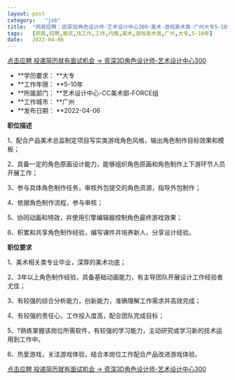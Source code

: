 ```yaml
---
layout:	post
category:	"job"
title:	"网易招聘：资深3D角色设计师-艺术设计中心300-美术-游戏美术类-广州大专5-10年"
tags:	[网易,招聘,面试,找工作,工作,内推,美术,游戏美术类,广州,大专,5-10年]
date:	2022-04-06
---
```


[点击应聘 投递简历就有面试机会 ->  资深3D角色设计师-艺术设计中心300](http://mobile.bole.netease.com/bole/boleDetail?id=39242&employeeId=346f03c3cda5f04c&key=all)



- **学历要求： **大专
- **工作年限： **5-10年
- **所属部门： **艺术设计中心-CC美术部-FORCE组
- **工作城市： **广州
- **发布日期： **2022-04-06



**职位描述**

1、配合产品美术总监制定项目写实类游戏角色风格，输出角色制作目标效果和模板；

2、具备一定的角色原画设计能力，能够组织角色原画和角色制作上下游环节人员开展工作；

3、参与具体角色制作任务，审核外包提交的角色资源，指导外包制作；

4、依据角色制作流程，参与审核；

5、协同动画和特效，并使用引擎编辑器控制角色最终游戏效果；

6、积累和共享角色制作经验，编写课件并培养新人，分享设计经验。





**职位要求**

1、美术相关类专业毕业，深厚的美术功底；

2、3年以上角色制作经验，具备基础动画能力，有主导团队开展设计工作经验者尤佳；

3、有较强的综合分析能力，创新能力，准确理解工作需求并高效完成；

4、有较强的责任心，工作投入度高，配合团队完成目标；

5、?熟练掌握该岗位所需软件，有较强的学习能力，主动研究或学习新的技术运用到工作中。

6、热爱游戏，关注游戏体验，结合本岗位工作配合产品改进游戏体验。



[点击应聘 投递简历就有面试机会 ->  资深3D角色设计师-艺术设计中心300](http://mobile.bole.netease.com/bole/boleDetail?id=39242&employeeId=346f03c3cda5f04c&key=all)